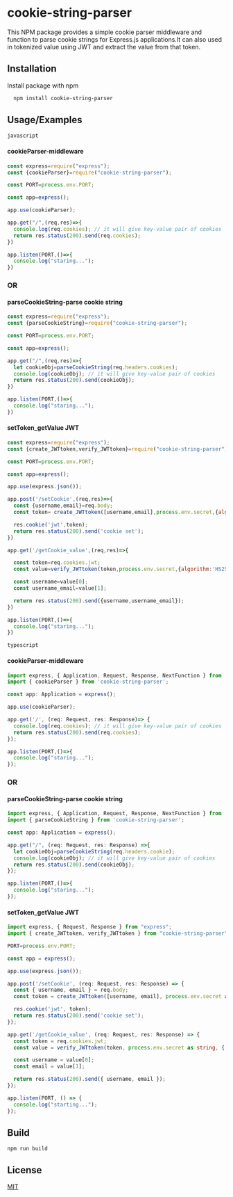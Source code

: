 
# cookie-string-parser
This NPM package provides a simple cookie parser middleware and function to parse cookie strings for Express.js applications.It can also used in tokenized value using JWT and extract the value from that token.

## Installation

Install package with npm

```bash
  npm install cookie-string-parser
```
## Usage/Examples
`javascript`
#### cookieParser-middleware
```javascript
const express=require("express");
const {cookieParser}=require("cookie-string-parser");

const PORT=process.env.PORT;

const app=express();

app.use(cookieParser);

app.get("/",(req,res)=>{
  console.log(req.cookies); // it will give key-value pair of cookies
  return res.status(200).send(req.cookies);
})

app.listen(PORT,()=>{
  console.log("staring...");
})
```
### OR
#### parseCookieString-parse cookie string

```javascript
const express=require("express");
const {parseCookieString}=require("cookie-string-parser");

const PORT=process.env.PORT;

const app=express();

app.get("/",(req,res)=>{
  let cookieObj=parseCookieString(req.headers.cookies);
  console.log(cookieObj); // it will give key-value pair of cookies
  return res.status(200).send(cookieObj);
})

app.listen(PORT,()=>{
  console.log("staring...");
})
```
#### setToken_getValue JWT
```javascript
const express=require("express");
const {create_JWTtoken,verify_JWTtoken}=require("cookie-string-parser");

const PORT=process.env.PORT;

const app=express();

app.use(express.json());

app.post('/setCookie',(req,res)=>{
  const {username,email}=req.body;
  const token= create_JWTtoken([username,email],process.env.secret,{algorithm:'HS256'},{expiresIn:'1d'}); // note algorithm is optional. Default it is HS256.

  res.cookie('jwt',token);
  return res.status(200).send('cookie set');
})

app.get('/getCookie_value',(req,res)=>{

  const token=req.cookies.jwt;
  const value=verify_JWTtoken(token,process.env.secret,{algorithm:'HS256'}); // note algorithm is optional. Default it is HS256.);

  const username=value[0];
  const username_email=value[1];

  return res.status(200).send({username,username_email});
})

app.listen(PORT,()=>{
  console.log("staring...");
})
```
`typescript`
#### cookieParser-middleware
```typescript
import express, { Application, Request, Response, NextFunction } from 'express';
import { cookieParser } from 'cookie-string-parser';

const app: Application = express();

app.use(cookieParser);

app.get('/', (req: Request, res: Response)=> {
  console.log(req.cookies); // it will give key-value pair of cookies
  return res.status(200).send(req.cookies);
});

app.listen(PORT,()=>{
  console.log("staring...");
});
```
### OR
#### parseCookieString-parse cookie string
```typescript
import express, { Application, Request, Response, NextFunction } from 'express';
import { parseCookieString } from 'cookie-string-parser';

const app: Application = express();

app.get("/", (req: Request, res: Response) =>{
  let cookieObj=parseCookieString(req.headers.cookie);
  console.log(cookieObj); // it will give key-value pair of cookies
  return res.status(200).send(cookieObj);
});

app.listen(PORT,()=>{
  console.log("staring...");
});
```

#### setToken_getValue JWT

```typescript
import express, { Request, Response } from "express";
import { create_JWTtoken, verify_JWTtoken } from "cookie-string-parser";

PORT=process.env.PORT;

const app = express();

app.use(express.json());

app.post('/setCookie', (req: Request, res: Response) => {
  const { username, email } = req.body;
  const token = create_JWTtoken([username, email], process.env.secret as string, { algorithm: 'HS256' },{expiresIn:'1d'});

  res.cookie('jwt', token);
  return res.status(200).send('cookie set');
});

app.get('/getCookie_value', (req: Request, res: Response) => {
  const token = req.cookies.jwt;
  const value = verify_JWTtoken(token, process.env.secret as string, { algorithm: 'HS256' });

  const username = value[0];
  const email = value[1];

  return res.status(200).send({ username, email });
});

app.listen(PORT, () => {
  console.log("starting...");
});

```

## Build
`npm run build`
## License

[MIT](https://choosealicense.com/licenses/mit/)

